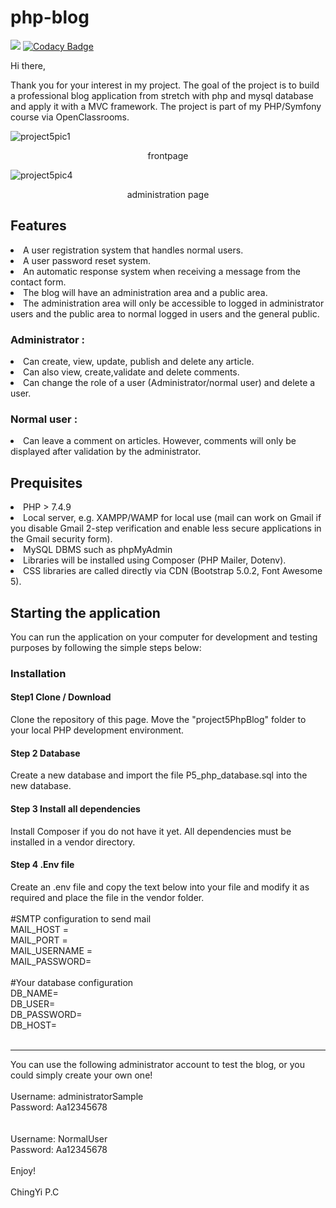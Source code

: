 # php-blog
<a href="https://codeclimate.com/github/JENNYPCHEN/php-blog/maintainability"><img src="https://api.codeclimate.com/v1/badges/8d31f64570610b543924/maintainability" /></a>
[![Codacy Badge](https://app.codacy.com/project/badge/Grade/d6dd636e97d6458e928aa8896b54ff50)](https://www.codacy.com/gh/JENNYPCHEN/php-blog/dashboard?utm_source=github.com&amp;utm_medium=referral&amp;utm_content=JENNYPCHEN/php-blog&amp;utm_campaign=Badge_Grade)

Hi there,

Thank you for your interest in my project. The goal of the project is to build a professional blog application from stretch with php and mysql database and apply it with a MVC framework. The project is part of my PHP/Symfony course via OpenClassrooms.

![project5pic1](https://user-images.githubusercontent.com/87466842/140088382-e5318e92-4077-42f2-a9c0-97b6f1f99e9f.png)
<p align="center">frontpage</p>

![project5pic4](https://user-images.githubusercontent.com/87466842/140088570-752ac9ac-e47e-4852-8ecc-db6b8e3c4019.png)
<p align="center">administration page</p>

<h2>Features</h2>
<li>A user registration system that handles normal users.<br></li>
<li>A user password reset system.<br></li>
<li>An automatic response system when receiving a message from the contact form.<br></li>
<li>The blog will have an administration area and a public area.<br></li>
<li>The administration area will only be accessible to logged in administrator users and the public area to normal logged in users and the general public.<br></li>

<h3>Administrator :</h3>
<li>Can create, view, update, publish and delete any article.<br></li>
<li>Can also view, create,validate and delete comments.<br></li>
<li>Can change the role of a user (Administrator/normal user) and delete a user.<br></li>

<h3>Normal user :</h3>
<li>Can leave a comment on articles. However, comments will only be displayed after validation by the administrator.<br></li>

<h2>Prequisites</h2>
<li>PHP > 7.4.9<br></li>
<li>Local server, e.g. XAMPP/WAMP for local use (mail can work on Gmail if you disable Gmail 2-step verification and enable less secure applications in the Gmail security form).<br></li>
<li>MySQL DBMS such as phpMyAdmin<br></li>
<li>Libraries will be installed using Composer (PHP Mailer, Dotenv).<br></li>
<li>CSS libraries are called directly via CDN (Bootstrap 5.0.2, Font Awesome 5).<br></li>

<h2>Starting the application</h2>
You can run the application on your computer for development and testing purposes by following the simple steps below:<br>

<h3>Installation</h3>

<h4>Step1 Clone / Download</h4>
Clone the repository of this page. Move the "project5PhpBlog" folder to your local PHP development environment.

<h4>Step 2 Database</h4>
Create a new database and import the file P5_php_database.sql into the new database.

<h4>Step 3 Install all dependencies</h4>
Install Composer if you do not have it yet. All dependencies must be installed in a vendor directory.

<h4>Step 4 .Env file</h4>
Create an .env file and copy the text below into your file and modify it as required and place the file in the vendor folder.<br>
<br>
#SMTP configuration to send mail<br>
MAIL_HOST = <br>
MAIL_PORT = <br>
MAIL_USERNAME = <br>
MAIL_PASSWORD= <br>
<br>
#Your database configuration<br>
DB_NAME=<br>
DB_USER=<br>
DB_PASSWORD=<br>
DB_HOST=<br>
<br>
<hr>

You can use the following administrator account to test the blog, or you could simply create your own one!<br>
<br>
Username: administratorSample<br>
Password: Aa12345678<br>
<br>
<br>
Username: NormalUser<br>
Password: Aa12345678<br>
<br>
Enjoy!<br>
<br>
ChingYi P.C
